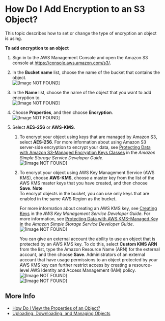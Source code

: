 # How Do I Add Encryption to an S3 Object?<a name="add-object-encryption"></a>

This topic describes how to set or change the type of encryption an object is using\. 

**To add encryption to an object**

1. Sign in to the AWS Management Console and open the Amazon S3 console at [https://console\.aws\.amazon\.com/s3/](https://console.aws.amazon.com/s3/)\.

1. In the **Bucket name** list, choose the name of the bucket that contains the object\.  
![\[Image NOT FOUND\]](http://docs.aws.amazon.com/AmazonS3/latest/user-guide/images/choose-bucket-name.png)

1. In the **Name** list, choose the name of the object that you want to add encryption to\.  
![\[Image NOT FOUND\]](http://docs.aws.amazon.com/AmazonS3/latest/user-guide/images/object-name-select.png)

1. Choose **Properties**, and then choose **Encryption**\.  
![\[Image NOT FOUND\]](http://docs.aws.amazon.com/AmazonS3/latest/user-guide/images/object-properties-tab.png)

1. Select **AES\-256** or **AWS\-KMS**\.

   1. To encrypt your object using keys that are managed by Amazon S3, select **AES\-256**\. For more information about using Amazon S3 server\-side encryption to encrypt your data, see [Protecting Data with Amazon S3\-Managed Encryption Keys Classes](https://docs.aws.amazon.com/AmazonS3/latest/dev/UsingServerSideEncryption.html) in the *Amazon Simple Storage Service Developer Guide*\.  
![\[Image NOT FOUND\]](http://docs.aws.amazon.com/AmazonS3/latest/user-guide/images/add-encryption-aes256.png)

   1. To encrypt your object using AWS Key Management Service \(AWS KMS\), choose **AWS\-KMS**, choose a master key from the list of the AWS KMS master keys that you have created, and then choose **Save**\.
**Note**  
To encrypt objects in the bucket, you can use only keys that are enabled in the same AWS Region as the bucket\. 

      For more information about creating an AWS KMS key, see [Creating Keys](https://docs.aws.amazon.com/kms/latest/developerguide/UsingServerSideEncryption.html) in the *AWS Key Management Service Developer Guide*\. For more information, see [Protecting Data with AWS KMS–Managed Key](https://docs.aws.amazon.com/AmazonS3/latest/dev/UsingServerSideEncryption.html) in the *Amazon Simple Storage Service Developer Guide*\.  
![\[Image NOT FOUND\]](http://docs.aws.amazon.com/AmazonS3/latest/user-guide/images/add-encryption-kms-key.png)

      You can give an external account the ability to use an object that is protected by an AWS KMS key\. To do this, select **Custom KMS ARN** from the list, type the Amazon Resource Name \(ARN\) for the external account, and then choose **Save**\. Administrators of an external account that have usage permissions to an object protected by your AWS KMS key can further restrict access by creating a resource\-level AWS Identity and Access Management \(IAM\) policy\.   
![\[Image NOT FOUND\]](http://docs.aws.amazon.com/AmazonS3/latest/user-guide/images/add-encryption-kms-select-custom-arn.png)  
![\[Image NOT FOUND\]](http://docs.aws.amazon.com/AmazonS3/latest/user-guide/images/add-encryption-kms-custom-arn.png)

## More Info<a name="add-object-encryption-moreinfo"></a>
+  [How Do I View the Properties of an Object?](view-object-properties.md)
+  [Uploading, Downloading, and Managing Objects](upload-download-objects.md)